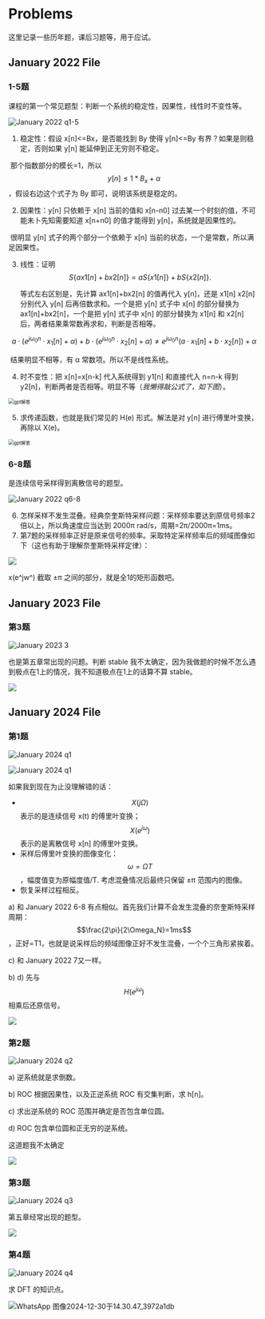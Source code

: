 # Problems

这里记录一些历年题，课后习题等，用于应试。

## January 2022 File

### 1-5题

课程的第一个常见题型：判断一个系统的稳定性，因果性，线性时不变性等。

![January 2022 q1-5](https://raw.githubusercontent.com/Jingqing3948/FigureBed/main/mdImages/202412110632768.png)

1) 稳定性：假设 x[n]<=Bx，是否能找到 By 使得 y[n]<=By 有界？如果是则稳定，否则如果 y[n] 能延伸到正无穷则不稳定。

​	那个指数部分的模长=1，所以 $$y[n]\le1*B_x+\alpha$$，假设右边这个式子为 By 即可，说明该系统是稳定的。

2. 因果性：y[n] 只依赖于 x[n] 当前的值和 x[n-n0] 过去某一个时刻的值，不可能未卜先知需要知道 x[n+n0] 的值才能得到 y[n]，系统就是因果性的。

​	很明显 y[n] 式子的两个部分一个依赖于 x[n] 当前的状态，一个是常数，所以满足因果性。

3. 线性：证明 $$S\{ax1[n]+bx2[n]\}=aS\{x1[n]\}+bS\{x2[n]\}.$$ 

   等式左右区别是，先计算 ax1[n]+bx2[n] 的值再代入 y[n]，还是 x1[n] x2[n] 分别代入 y[n] 后再倍数求和。一个是把 y[n] 式子中 x[n] 的部分替换为 ax1[n]+bx2[n]，一个是把 y[n] 式子中 x[n] 的部分替换为 x1[n] 和 x2[n] 后，两者结果乘常数再求和，判断是否相等。

$$
a\cdot(e^{j\omega_0 n}\cdot x_1[n]+\alpha)+b\cdot(e^{j\omega_0 n}\cdot x_2[n]+\alpha)\ne e^{j\omega_0 n}(a\cdot x_1[n]+b\cdot x_2[n])+\alpha
$$

​	结果明显不相等，有 α 常数项。所以不是线性系统。

4. 时不变性：把 x[n]=x[n-k] 代入系统得到 y1[n] 和直接代入 n=n-k 得到 y2[n]，判断两者是否相等。明显不等（*我懒得敲公式了，如下图*）。

<img src="https://raw.githubusercontent.com/Jingqing3948/FigureBed/main/mdImages/202412110644858.png" alt="gpt解答" style="zoom:67%;" /> 

5. 求传递函数，也就是我们常见的 H(e) 形式。解法是对 y[n] 进行傅里叶变换，再除以 X(e)。

<img src="https://raw.githubusercontent.com/Jingqing3948/FigureBed/main/mdImages/202412110709522.png" alt="gpt解答" style="zoom:67%;" />

### 6-8题

是连续信号采样得到离散信号的题型。

![January 2022 q6-8](https://raw.githubusercontent.com/Jingqing3948/FigureBed/main/mdImages/202412110720709.png)

6. 怎样采样不发生混叠。经典奈奎斯特采样问题：采样频率要达到原信号频率2倍以上，所以角速度应当达到 2000π rad/s，周期=2π/2000π=1ms。
7. 第7题的采样频率正好是原来信号的频率。采取特定采样频率后的频域图像如下（这也有助于理解奈奎斯特采样定律）：

![ ](https://raw.githubusercontent.com/Jingqing3948/FigureBed/main/mdImages/202412110823925.png)

x(e^jw^) 截取 ±π 之间的部分，就是全1的矩形函数吧。

## January 2023 File

### 第3题

![January 2023 3](https://raw.githubusercontent.com/Jingqing3948/FigureBed/main/mdImages/202412301701649.png)

也是第五章常出现的问题。判断 stable 我不太确定，因为我做题的时候不怎么遇到极点在1上的情况，我不知道极点在1上的话算不算 stable。

![ ](https://raw.githubusercontent.com/Jingqing3948/FigureBed/main/mdImages/202412301701925.jpg)

## January 2024 File

### 第1题

![January 2024 q1](https://raw.githubusercontent.com/Jingqing3948/FigureBed/main/mdImages/202412301213344.png)

![January 2024 q1](https://raw.githubusercontent.com/Jingqing3948/FigureBed/main/mdImages/202412301214980.png)

如果我到现在为止没理解错的话：

- $$X(j\Omega)$$ 表示的是连续信号 x(t) 的傅里叶变换；$$X(e^{j\omega})$$ 表示的是离散信号 x[n] 的傅里叶变换。
- 采样后傅里叶变换的图像变化：$$\omega=\Omega T$$，幅度值变为原幅度值/T. 考虑混叠情况后最终只保留 ±π 范围内的图像。
- 恢复采样过程相反。

a) 和 January 2022 6-8 有点相似。首先我们计算不会发生混叠的奈奎斯特采样周期：$$\frac{2\pi}{2\Omega_N}=1ms$$，正好=T1，也就是说采样后的频域图像正好不发生混叠，一个个三角形紧挨着。

c) 和 January 2022 7又一样。

b) d) 先与 $$H(e^{j\omega})$$ 相乘后还原信号。

![](https://raw.githubusercontent.com/Jingqing3948/FigureBed/main/mdImages/202501021600046.jpg)

### 第2题

![January 2024 q2](https://raw.githubusercontent.com/Jingqing3948/FigureBed/main/mdImages/202412302119995.png)

a) 逆系统就是求倒数。

b) ROC 根据因果性，以及正逆系统 ROC 有交集判断，求 h[n]。

c) 求出逆系统的 ROC 范围并确定是否包含单位圆。

d) ROC 包含单位圆和正无穷的逆系统。

这道题我不太确定

![ ](https://raw.githubusercontent.com/Jingqing3948/FigureBed/main/mdImages/202412310428528.jpg)

### 第3题

![January 2024 q3](https://raw.githubusercontent.com/Jingqing3948/FigureBed/main/mdImages/202412301659953.png)

第五章经常出现的题型。

![ ](https://raw.githubusercontent.com/Jingqing3948/FigureBed/main/mdImages/202412301659281.jpg)

### 第4题

![January 2024 q4](https://raw.githubusercontent.com/Jingqing3948/FigureBed/main/mdImages/202412301700982.png)

求 DFT 的知识点。

![WhatsApp 图像2024-12-30于14.30.47_3972a1db](https://raw.githubusercontent.com/Jingqing3948/FigureBed/main/mdImages/202412301700421.jpg)
